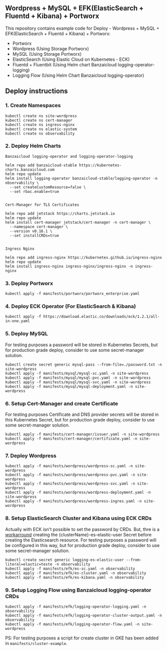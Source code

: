 ## Wordpress + MySQL + EFK(ElasticSearch + Fluentd + Kibana) + Portworx

This repository contains example code for Deploy - Wordpress + MySQL + EFK(ElasticSearch + Fluentd + Kibana) + Portworx:

- Portworx
- Wordpress (Using Storage Portworx)
- MySQL (Using Storage Portworx)
- ElasticSearch (Using Elastic Cloud on Kubernetes - ECK)
- Fluentd + Fluentbit (Using Helm chart Banzaicloud logging-operator-logging)
- Logging Flow (Using Helm Chart Banzaicloud logging-operator)

## Deploy instructions

### 1. Create Namespaces

```
kubectl create ns site-wordpress
kubectl create ns cert-manager
kubectl create ns ingress-nginx
kubectl create ns elastic-system
kubectl create ns observability
```

### 2. Deploy Helm Charts

```
Banzaicloud logging-operator and logging-operator-logging

helm repo add banzaicloud-stable https://kubernetes-charts.banzaicloud.com
helm repo update
helm install logging-operator banzaicloud-stable/logging-operator -n observability \
  --set createCustomResource=false \
  --set rbac.enable=true


Cert-Manager for TLS Certificates

helm repo add jetstack https://charts.jetstack.io
helm repo update
helm install cert-manager jetstack/cert-manager -n cert-manager \
  --namespace cert-manager \
  --version v0.16.1 \
  --set installCRDs=true


Ingress Nginx

helm repo add ingress-nginx https://kubernetes.github.io/ingress-nginx
helm repo update
helm install ingress-nginx ingress-nginx/ingress-nginx -n ingress-nginx
```

### 3. Deploy Portworx

```
kubectl apply -f manifests/portworx/portworx_enterprise.yaml
```

### 4. Deploy ECK Operator (For ElasticSearch & Kibana)

```
kubectl apply -f https://download.elastic.co/downloads/eck/1.2.1/all-in-one.yaml
```

### 5. Deploy MySQL

For testing purposes a password will be stored in Kubernetes Secrets, but for production grade deploy, consider to use some secret-manager solution.

```
kubectl create secret generic mysql-pass --from-file=./password.txt -n site-wordpress
kubectl apply -f manifests/mysql/mysql-sc.yaml -n site-wordpress
kubectl apply -f manifests/mysql/mysql-pvc.yaml -n site-wordpress
kubectl apply -f manifests/mysql/mysql-svc.yaml -n site-wordpress
kubectl apply -f manifests/mysql/mysql-deployment.yaml -n site-wordpress
```

### 6. Setup Cert-Manager and create Certificate

For testing purposes Certificate and DNS provider secrets will be stored in this Kubernetes Secret, but for production grade deploy, consider to use some secret-manager solution.

```
kubectl apply -f manifests/cert-manager/issuer.yaml -n site-wordpress
kubectl apply -f manifests/cert-manager/certificate.yaml -n site-wordpress
```

### 7. Deploy Wordpress

```
kubectl apply -f manifests/wordpress/wordpress-sc.yaml -n site-wordpress
kubectl apply -f manifests/wordpress/wordpress-pvc.yaml -n site-wordpress
kubectl apply -f manifests/wordpress/wordpress-svc.yaml -n site-wordpress
kubectl apply -f manifests/wordpress/wordpress-deployment.yaml -n site-wordpress
kubectl apply -f manifests/wordpress/wordpress-ingres.yaml -n site-wordpress
```

### 8. Setup ElasticSearch Cluster and Kibana using ECK CRDs

Actually with ECK isn't possible to set the password by CRDs. But, thre is a [workarround](https://github.com/elastic/cloud-on-k8s/issues/967#issuecomment-497636249) creating the {clusterName}-es-elastic-user Secret before creating the Elasticsearch resource. For testing purposes a password will be configured in this way, but for production grade deploy, consider to use some secret-manager solution.

```
kubectl create secret generic logging-es-elastic-user --from-literal=elastic=teste -n observability
kubectl apply -f manifests/efk/es-sc.yaml -n observability
kubectl apply -f manifests/efk/es-cluster.yaml -n observability
kubectl apply -f manifests/efk/es-kibana.yaml -n observability
```

### 9. Setup Logging Flow using Banzaicloud logging-operator CRDs
```
kubectl apply -f manifests/efk/logging-operator-logging.yaml -n observability
kubectl apply -f manifests/efk/logging-operator-cluster-output.yaml -n observability
kubectl apply -f manifests/efk/logging-operator-flow.yaml -n site-wordpress
```

PS: For testing purposes a script for create cluster in GKE has been added in `manifests/cluster-example`.